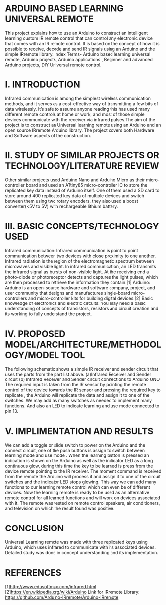 # ARDUINO BASED LEARNING UNIVERSAL REMOTE
This project explains how to use an Arduino to construct an intelligent learning custom IR remote control that can control any electronic device that comes with an IR remote control. It is based on the concept of how it is possible to receive, decode and send IR signals using an Arduino and the simple IRremote library. Index Terms- Arduino based learning universal remote, Arduino projects, Arduino applications , Beginner and advanced Arduino projects, DIY Universal remote control. 

# I. INTRODUCTION 
Infrared communication is among the simplest wireless communication methods, and it serves as a cost-effective way of transmitting a few bits of data wirelessly. It’s safe to assume anyone reading this has used many different remote controls at home or work, and most of those simple devices communicate with the receiver via infrared pulses.The aim of the project is to construct an Universal learning remote using an Arduino and an open source IRremote Arduino library. The project covers both Hardware and Software aspects of the construction. 

# II. STUDY OF SIMILAR PROJECTS OR TECHNOLOGY/LITERATURE REVIEW
Other similar projects used Arduino Nano and Arduino Micro as their micro-controller board and used an ATtiny85 micro-controller IC to store the replicated key data instead of Arduino itself. One of them used a SD card to store around 400 replicated key data of multiple devices and switch between them using two rotary encoders, they also used a boost converter(<5V to 5V) with rechargeable lithium battery. 

# III. BASIC CONCEPTS/TECHNOLOGY USED 
Infrared communication: Infrared communication is point to point communication between two devices with close proximity to one another. Infrared radiation is the region of the electromagnetic spectrum between microwaves and visible light. In infrared communication, an LED transmits the infrared signal as bursts of non-visible light. At the receiving end a photo-diode or photoreceptor detects and captures the light pulses, which are then processed to retrieve the information they contain.[1] Arduino: Arduino is an open-source hardware and software company, project, and user community that designs and manufactures single-board micro-controllers and micro-controller kits for building digital devices.[2] Basic knowledge of electronics and electric circuits: You may need a basic understanding of concepts of transistors, resistors and circuit creation and its working to fully understand the project.

# IV. PROPOSED MODEL/ARCHITECTURE/METHODOLOGY/MODEL TOOL 
The following schematic shows a simple IR receiver and sender circuit that uses the parts from the part list above. (a)Infrared Receiver and Sender circuit (b) Infrared Receiver and Sender circuit connections to Arduino UNO The required input is taken from the IR sensor by pointing the remote control of the device towards the IR sensor and pressing the required key to replicate , the Arduino will replicate the data and assign it to one of the switches. We may add as many switches as needed to implement many functions. And also an LED to indicate learning and use mode connected to pin 13. 

# V. IMPLIMENTATION AND RESULTS 
We can add a toggle or slide switch to power on the Arduino and the connect circuit, one of the push buttons is assign to switch between learning mode and use mode . When the learning button is pressed an indication is shown on the Arduino as well as the indicator LED as a long continuous glow, during this time the key to be learned is press from the device remote pointing to the IR receiver. The moment command is received from the remote the Arduino will process it and assign it to one of the circuit switches and the indicator LED stops glowing. This way we can add many functions to our learning remote control which can even be of different devices. Now the learning remote is ready to be used as an alternative remote control for all learned functions and will work on devices associated with it. The remote was tested on remote control speakers, air conditioners, and television on which the result found was positive.

# CONCLUSION 
Universal Learning remote was made with three replicated keys using Arduino, which uses infrared to communicate with its associated devices. Detailed study was done in concept understanding and its implementation. 

# REFERENCES
[1]http://www.edusoftmax.com/infrared.html 
[2]https://en.wikipedia.org/wiki/Arduino 
Link for IRremote Library: https://github.com/Arduino-IRremote/Arduino-IRremote 
